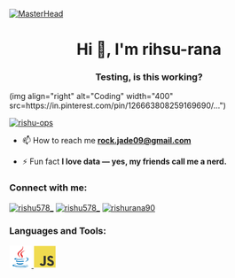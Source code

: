 [![MasterHead](https://1.bp.blogspot.com/-7A4WynwLsM)](https://rishavchanda.io)
<h1 align="center">Hi 👋, I'm rihsu-rana</h1>
<h3 align="center">Testing, is this working?</h3>
(img align="right" alt="Coding" width="400" src=https://in.pinterest.com/pin/126663808259169690/...")
<p align="left"> <a href="https://github.com/ryo-ma/github-profile-trophy"><img src="https://github-profile-trophy.vercel.app/?username=rishu-ops" alt="rishu-ops" /></a> </p>

- 📫 How to reach me **rock.jade09@gmail.com**

- ⚡ Fun fact **I love data — yes, my friends call me a nerd.**

<h3 align="left">Connect with me:</h3>
<p align="left">
<a href="https://fb.com/rishu578_" target="blank"><img align="center" src="https://raw.githubusercontent.com/rahuldkjain/github-profile-readme-generator/master/src/images/icons/Social/facebook.svg" alt="rishu578_" height="30" width="40" /></a>
<a href="https://instagram.com/rishu578_" target="blank"><img align="center" src="https://raw.githubusercontent.com/rahuldkjain/github-profile-readme-generator/master/src/images/icons/Social/instagram.svg" alt="rishu578_" height="30" width="40" /></a>
<a href="https://www.leetcode.com/rishurana90" target="blank"><img align="center" src="https://raw.githubusercontent.com/rahuldkjain/github-profile-readme-generator/master/src/images/icons/Social/leet-code.svg" alt="rishurana90" height="30" width="40" /></a>
</p>

<h3 align="left">Languages and Tools:</h3>
<p align="left"> <a href="https://www.java.com" target="_blank" rel="noreferrer"> <img src="https://raw.githubusercontent.com/devicons/devicon/master/icons/java/java-original.svg" alt="java" width="40" height="40"/> </a> <a href="https://developer.mozilla.org/en-US/docs/Web/JavaScript" target="_blank" rel="noreferrer"> <img src="https://raw.githubusercontent.com/devicons/devicon/master/icons/javascript/javascript-original.svg" alt="javascript" width="40" height="40"/> </a> </p>

